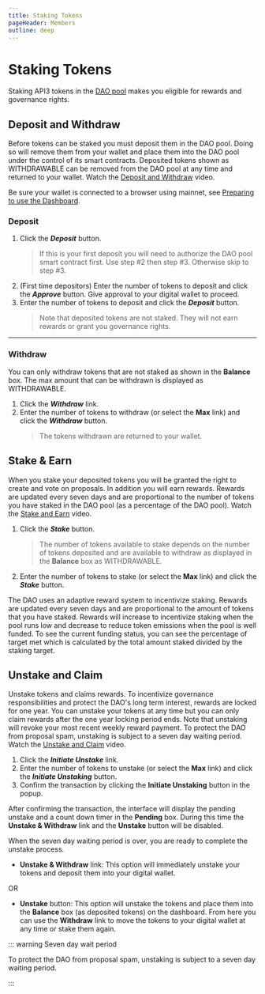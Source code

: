 ```yaml
---
title: Staking Tokens
pageHeader: Members
outline: deep
---
```


<PageHeader/>

# Staking Tokens

Staking API3 tokens in the [DAO pool](/overview/pool.md) makes you eligible for
rewards and governance rights.

<!----- Deposit and Withdraw ----->

## Deposit and Withdraw

Before tokens can be staked you must deposit them in the DAO pool. Doing so will
remove them from your wallet and place them into the DAO pool under the control
of its smart contracts. Deposited tokens shown as WITHDRAWABLE can be removed
from the DAO pool at any time and returned to your wallet. Watch the
[Deposit and Withdraw](/members/videos.md#deposit-and-withdraw) video.

Be sure your wallet is connected to a browser using mainnet, see
[Preparing to use the Dashboard](/members/#preparing-to-use-the-dashboard).

### Deposit

1. Click the **_Deposit_** button.
   > If this is your first deposit you will need to authorize the DAO pool smart
   > contract first. Use step #2 then step #3. Otherwise skip to step #3.
2. (First time depositors) Enter the number of tokens to deposit and click the
   **_Approve_** button. Give approval to your digital wallet to proceed.
3. Enter the number of tokens to deposit and click the **_Deposit_** button.
   > Note that deposited tokens are not staked. They will not earn rewards or
   > grant you governance rights.

---

### Withdraw

You can only withdraw tokens that are not staked as shown in the **Balance**
box. The max amount that can be withdrawn is displayed as WITHDRAWABLE.

1. Click the **_Withdraw_** link.
2. Enter the number of tokens to withdraw (or select the **Max** link) and click
   the **_Withdraw_** button.
   > The tokens withdrawn are returned to your wallet.

<!----- Stake & Earn ----->

## Stake & Earn

When you stake your deposited tokens you will be granted the right to create and
vote on proposals. In addition you will earn rewards. Rewards are updated every
seven days and are proportional to the number of tokens you have staked in the
DAO pool (as a percentage of the DAO pool). Watch the
[Stake and Earn](/members/videos.md#stake-and-earn) video.

1. Click the **_Stake_** button.
   > The number of tokens available to stake depends on the number of tokens
   > deposited and are available to withdraw as displayed in the **Balance** box
   > as WITHDRAWABLE.
2. Enter the number of tokens to stake (or select the **Max** link) and click
   the **_Stake_** button.

The DAO uses an adaptive reward system to incentivize staking. Rewards are
updated every seven days and are proportional to the amount of tokens that you
have staked. Rewards will increase to incentivize staking when the pool runs low
and decrease to reduce token emissions when the pool is well funded. To see the
current funding status, you can see the percentage of target met which is
calculated by the total amount staked divided by the staking target.

## Unstake and Claim

Unstake tokens and claims rewards. To incentivize governance responsibilities
and protect the DAO's long term interest, rewards are locked for one year. You
can unstake your tokens at any time but you can only claim rewards after the one
year locking period ends. Note that unstaking will revoke your most recent
weekly reward payment. To protect the DAO from proposal spam, unstaking is
subject to a seven day waiting period. Watch the
[Unstake and Claim](/members/videos.md#unstake-and-claim) video.

1. Click the **_Initiate Unstake_** link.
2. Enter the number of tokens to unstake (or select the **Max** link) and click
   the **_Initiate Unstaking_** button.
3. Confirm the transaction by clicking the **Initiate Unstaking** button in the
   popup.

After confirming the transaction, the interface will display the pending unstake
and a count down timer in the **Pending** box. During this time the **Unstake &
Withdraw** link and the **Unstake** button will be disabled.

When the seven day waiting period is over, you are ready to complete the unstake
process.

- **Unstake & Withdraw** link: This option will immediately unstake your tokens
  and deposit them into your digital wallet.

OR

- **Unstake** button: This option will unstake the tokens and place them into
  the **Balance** box (as deposited tokens) on the dashboard. From here you can
  use the **Withdraw** link to move the tokens to your digital wallet at any
  time or stake them again.

::: warning Seven day wait period

To protect the DAO from proposal spam, unstaking is subject to a seven day
waiting period.

:::
